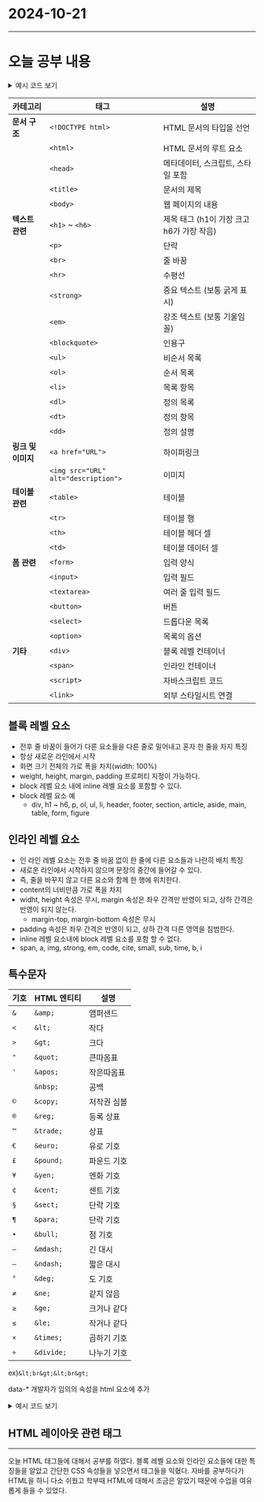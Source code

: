 # 2024-10-21
---

# 오늘 공부 내용

<details>
  <summary>예시 코드 보기</summary>

  ```java
  //여기에 코드를 작성

   ```

</details>

| 카테고리        | 태그                                    | 설명                                      |
|-----------------|-----------------------------------------|------------------------------------------|
| **문서 구조**    | `<!DOCTYPE html>`                       | HTML 문서의 타입을 선언                 |
|                 | `<html>`                                | HTML 문서의 루트 요소                   |
|                 | `<head>`                                | 메타데이터, 스크립트, 스타일 포함      |
|                 | `<title>`                               | 문서의 제목                             |
|                 | `<body>`                                | 웹 페이지의 내용                        |
| **텍스트 관련**  | `<h1>` ~ `<h6>`                        | 제목 태그 (h1이 가장 크고 h6가 가장 작음) |
|                 | `<p>`                                   | 단락                                    |
|                 | `<br>`                                  | 줄 바꿈                                 |
|                 | `<hr>`                                  | 수평선                                  |
|                 | `<strong>`                              | 중요 텍스트 (보통 굵게 표시)           |
|                 | `<em>`                                  | 강조 텍스트 (보통 기울임꼴)            |
|                 | `<blockquote>`                          | 인용구                                   |
|                 | `<ul>`                                  | 비순서 목록                             |
|                 | `<ol>`                                  | 순서 목록                               |
|                 | `<li>`                                  | 목록 항목                               |
|                 | `<dl>`                                  | 정의 목록                               |
|                 | `<dt>`                                  | 정의 항목                               |
|                 | `<dd>`                                  | 정의 설명                               |
| **링크 및 이미지**| `<a href="URL">`                      | 하이퍼링크                              |
|                 | `<img src="URL" alt="description">`   | 이미지                                   |
| **테이블 관련**  | `<table>`                               | 테이블                                   |
|                 | `<tr>`                                  | 테이블 행                               |
|                 | `<th>`                                  | 테이블 헤더 셀                         |
|                 | `<td>`                                  | 테이블 데이터 셀                       |
| **폼 관련**      | `<form>`                                | 입력 양식                               |
|                 | `<input>`                               | 입력 필드                               |
|                 | `<textarea>`                            | 여러 줄 입력 필드                      |
|                 | `<button>`                              | 버튼                                    |
|                 | `<select>`                              | 드롭다운 목록                          |
|                 | `<option>`                              | 목록의 옵션                             |
| **기타**        | `<div>`                                 | 블록 레벨 컨테이너                    |
|                 | `<span>`                                | 인라인 컨테이너                        |
|                 | `<script>`                              | 자바스크립트 코드                       |
|                 | `<link>`                                | 외부 스타일시트 연결                   |

## 블록 레벨 요소
- 전후 줄 바꿈이 들어가 다른 요소들을 다른 줄로 밀어내고 혼자 한 줄을 차지
특징
- 항상 새로운 라인에서 시작
- 화면 크기 전체의 가로 폭을 차지(width: 100%)
- weight, height, margin, padding 프로퍼티 지정이 가능하다.
- block 레벨 요소 내에 inline 레벨 요소를 포함할 수 있다.
- block 레벨 요소 예
  - div, h1 ~ h6, p, ol, ul, li, header, footer, section, article, aside, main, table, form, figure

## 인라인 레벨 요소
- 인 라인 레벨 요소는 전후 줄 바꿈 없이 한 줄에 다른 요소들과 나란히 배치
특징
- 새로운 라인에서 시작하지 않으며 문장의 중간에 들어갈 수 있다.
- 즉, 줄을 바꾸지 않고 다른 요소와 함께 한 행에 위치한다.
- content의 너비만큼 가로 폭을 차지
- widht, height 속성은 무시, margin 속성은 좌우 간격만 반영이 되고, 상하 간격은 반영이 되지 않는다.
  - margin-top, margin-bottom 속성은 무시
- padding 속성은 좌우 간격은 반영이 되고, 상하 간격 다른 영역을 침범한다.
- inline 레벨 요소내에 block 레벨 요소를 포함 할 수 없다.
- span, a, img, strong, em, code, cite, small, sub, time, b, i

## 특수문자
| 기호 | HTML 엔티티  | 설명             |
|------|--------------|------------------|
| `&`  | `&amp;`     | 앰퍼샌드         |
| `<`  | `&lt;`      | 작다             |
| `>`  | `&gt;`      | 크다             |
| `"`  | `&quot;`    | 큰따옴표        |
| `'`  | `&apos;`    | 작은따옴표      |
| ` `  | `&nbsp;`     | 공백             |
| `©`  | `&copy;`    | 저작권 심볼     |
| `®`  | `&reg;`     | 등록 상표       |
| `™`  | `&trade;`   | 상표            |
| `€`  | `&euro;`    | 유로 기호       |
| `£`  | `&pound;`   | 파운드 기호     |
| `¥`  | `&yen;`     | 엔화 기호       |
| `¢`  | `&cent;`    | 센트 기호       |
| `§`  | `&sect;`    | 단락 기호       |
| `¶`  | `&para;`    | 단락 기호       |
| `•`  | `&bull;`    | 점 기호         |
| `—`  | `&mdash;`   | 긴 대시         |
| `–`  | `&ndash;`   | 짧은 대시       |
| `°`  | `&deg;`     | 도 기호         |
| `≠`  | `&ne;`      | 같지 않음       |
| `≥`  | `&ge;`      | 크거나 같다      |
| `≤`  | `&le;`      | 작거나 같다      |
| `×`  | `&times;`   | 곱하기 기호     |
| `÷`  | `&divide;`  | 나누기 기호     |

ex)`&lt;br&gt;&lt;br&gt;`


data-*  개발자가 임의의 속성을 html 요소에 추가

<details>
  <summary>예시 코드 보기</summary>

```html
 <ul>
    <li data-subject="java">자바</li>
    <li data-subject="spring">스프링</li>
    <li data-subject="oracle">오라클</li>
  </ul>
```
</details>

## HTML 레이아웃 관련 태그 

---
오늘 HTML 태그들에 대해서 공부를 하였다.
블록 레벨 요소와 인라인 요소들에 대한 특징들을 알았고
간단한 CSS 속성들을 넣으면서 태그들을 익혔다.
자바를 공부하다가 HTML을 하니 다소 쉬웠고 학부때 HTML에
대해서 조금은 알았기 때문에 수업을 여유롭게 들을 수 있었다.